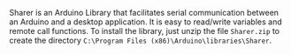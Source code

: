 Sharer is an Arduino Library that facilitates serial communication between an Arduino and a desktop application.
It is easy to read/write variables and remote call functions.
To install the library, just unzip the file ```Sharer.zip``` to create the directory ```C:\Program Files (x86)\Arduino\libraries\Sharer```.
